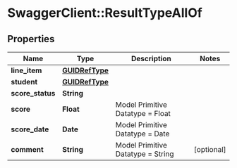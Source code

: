 # SwaggerClient::ResultTypeAllOf

## Properties
Name | Type | Description | Notes
------------ | ------------- | ------------- | -------------
**line_item** | [**GUIDRefType**](GUIDRefType.md) |  | 
**student** | [**GUIDRefType**](GUIDRefType.md) |  | 
**score_status** | **String** |  | 
**score** | **Float** | Model Primitive Datatype &#x3D; Float | 
**score_date** | **Date** | Model Primitive Datatype &#x3D; Date | 
**comment** | **String** | Model Primitive Datatype &#x3D; String | [optional] 

